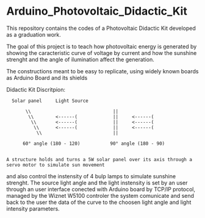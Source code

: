 # Arduino_Photovoltaic_Didactic_Kit

This repository contains the codes of a Photovoltaic Didactic Kit developed as a graduation work.

The goal of this project is to teach how photovoltaic energy is generated by showing the caracteristic curve of voltage 
by current and how the sunshine strenght and the angle of ilumination affect the generation. 

The constructions meant to be easy to replicate, using widely known boards as Arduino Board and its shields  

  Didactic Kit Discritpion:
  
      Solar panel     Light Source   
  
           \\                              ||                     
            \\        <------(             ||     <------(            
             \\       <------(             ||     <------(            
              \\      <------(             ||     <------(              
               \\                          ||                 
               
          60° angle (180 - 120)           90° angle (180 - 90)
          
          
    A structure holds and turns a 5W solar panel over its axis through a servo motor to simulate sun movement 
and also control the instensity of 4 bulp lamps to simulate sunshine strenght. The source light angle and the 
light instensity is set by an user through an user interface conected with Arduino board by TCP/IP protocol, 
managed by the Wiznet W5100 controler the system comunicate and send back to the user the data of the curve 
to the choosen light angle and light intensity parameters. 
    
    
    
    
